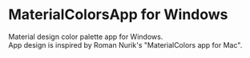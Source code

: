 # MaterialColorsApp for Windows
Material design color palette app for Windows.
<br>
App design is inspired by Roman Nurik's "MaterialColors app for Mac".
